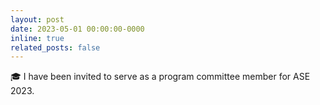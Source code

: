 ```yaml
---
layout: post
date: 2023-05-01 00:00:00-0000
inline: true
related_posts: false
---
```


:mortar_board: I have been invited to serve as a program committee member for ASE 2023.
